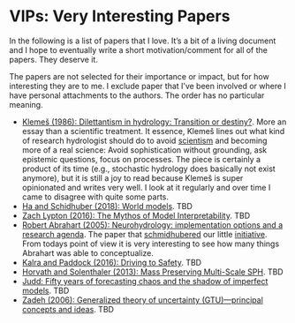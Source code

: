 # VIPs: Very Interesting Papers

In the following is a list of papers that I love. It’s a bit of a living document and I hope to eventually write a short motivation/comment for all of the papers. They deserve it. 

The papers are not selected for their importance or impact, but for how interesting they are to me. I exclude paper that I’ve been involved or where I have personal attachments to the authors. The order has no particular meaning. 

- [Klemeš (1986): Dilettantism in hydrology: Transition or destiny?](https://agupubs.onlinelibrary.wiley.com/doi/abs/10.1029/WR022i09Sp0177S?casa_token=KQ0xJR6iXFIAAAAA%3AxZrK4zMcg56qG4kAFphUBUolIuyluKxZB5esNm-LG0X3qB4vps6oSVM-JL39OtYKG1Z3X3jmM_0u4td1). More an essay than a scientific treatment. It essence, Klemeš lines out what kind of research hydrologist should do to avoid [scientism](https://en.wikipedia.org/wiki/Scientism) and becoming more of a real science: Avoid sophistication without grounding, ask epistemic questions, focus on processes. The piece is certainly a product of its time (e.g., stochastic hydrology  does basically not exist anymore), but it is still a joy to read because Klemeš is super opinionated and writes very well. I look at it regularly and over time I came to disagree with quite some parts. 
- [Ha and Schidhuber (2018): World models](https://worldmodels.github.io). TBD
- [Zach Lypton (2016): The Mythos of Model Interpretability](https://dl.acm.org/doi/pdf/10.1145/3236386.3241340). TBD
- [Robert Abrahart (2005): Neurohydrology: implementation options and a research agenda](https://doi.org/10.1111/j.1475-4762.1999.tb00179.x). The paper that [schmidhubered](https://en.wikipedia.org/wiki/Jürgen_Schmidhuber) our little [initiative](https://neuralhydrology.github.io). From todays point of view it is very interesting to see how many things Abrahart was able to conceptualize. 
- [Kalra and Paddock (2016): Driving to Safety](https://www.rand.org/pubs/research_reports/RR1478.html). TBD
- [Horvath and Solenthaler (2013): Mass Preserving Multi-Scale SPH](https://graphics.pixar.com/library/MultiScaleSPH/paper.pdf). TBD
- [Judd: Fifty years of forecasting chaos and the shadow of imperfect models](https://doi.org/10.1587/nolta.7.234). TBD
- [Zadeh (2006): Generalized theory of uncertainty (GTU)—principal concepts and ideas](https://doi.org/10.1016/j.csda.2006.04.029). TBD
